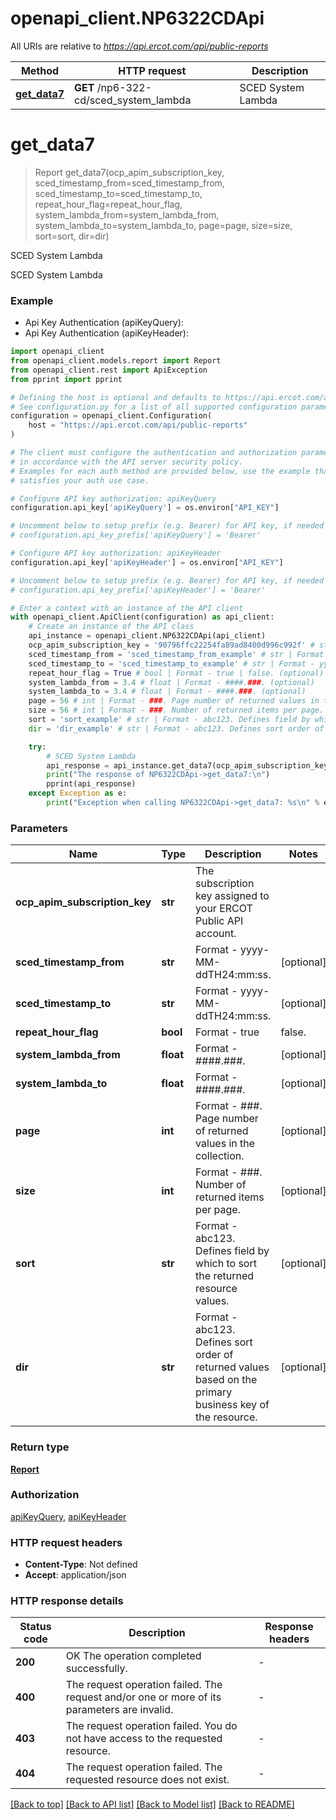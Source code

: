 # openapi_client.NP6322CDApi

All URIs are relative to *https://api.ercot.com/api/public-reports*

Method | HTTP request | Description
------------- | ------------- | -------------
[**get_data7**](NP6322CDApi.md#get_data7) | **GET** /np6-322-cd/sced_system_lambda | SCED System Lambda


# **get_data7**
> Report get_data7(ocp_apim_subscription_key, sced_timestamp_from=sced_timestamp_from, sced_timestamp_to=sced_timestamp_to, repeat_hour_flag=repeat_hour_flag, system_lambda_from=system_lambda_from, system_lambda_to=system_lambda_to, page=page, size=size, sort=sort, dir=dir)

SCED System Lambda

SCED System Lambda

### Example

* Api Key Authentication (apiKeyQuery):
* Api Key Authentication (apiKeyHeader):

```python
import openapi_client
from openapi_client.models.report import Report
from openapi_client.rest import ApiException
from pprint import pprint

# Defining the host is optional and defaults to https://api.ercot.com/api/public-reports
# See configuration.py for a list of all supported configuration parameters.
configuration = openapi_client.Configuration(
    host = "https://api.ercot.com/api/public-reports"
)

# The client must configure the authentication and authorization parameters
# in accordance with the API server security policy.
# Examples for each auth method are provided below, use the example that
# satisfies your auth use case.

# Configure API key authorization: apiKeyQuery
configuration.api_key['apiKeyQuery'] = os.environ["API_KEY"]

# Uncomment below to setup prefix (e.g. Bearer) for API key, if needed
# configuration.api_key_prefix['apiKeyQuery'] = 'Bearer'

# Configure API key authorization: apiKeyHeader
configuration.api_key['apiKeyHeader'] = os.environ["API_KEY"]

# Uncomment below to setup prefix (e.g. Bearer) for API key, if needed
# configuration.api_key_prefix['apiKeyHeader'] = 'Bearer'

# Enter a context with an instance of the API client
with openapi_client.ApiClient(configuration) as api_client:
    # Create an instance of the API class
    api_instance = openapi_client.NP6322CDApi(api_client)
    ocp_apim_subscription_key = '90796ffc22254fa89ad8400d996c992f' # str | The subscription key assigned to your ERCOT Public API account.
    sced_timestamp_from = 'sced_timestamp_from_example' # str | Format - yyyy-MM-ddTH24:mm:ss. (optional)
    sced_timestamp_to = 'sced_timestamp_to_example' # str | Format - yyyy-MM-ddTH24:mm:ss. (optional)
    repeat_hour_flag = True # bool | Format - true | false. (optional)
    system_lambda_from = 3.4 # float | Format - ####.###. (optional)
    system_lambda_to = 3.4 # float | Format - ####.###. (optional)
    page = 56 # int | Format - ###. Page number of returned values in the collection. (optional)
    size = 56 # int | Format - ###. Number of returned items per page. (optional)
    sort = 'sort_example' # str | Format - abc123. Defines field by which to sort the returned resource values. (optional)
    dir = 'dir_example' # str | Format - abc123. Defines sort order of returned values based on the primary business key of the resource. (optional)

    try:
        # SCED System Lambda
        api_response = api_instance.get_data7(ocp_apim_subscription_key, sced_timestamp_from=sced_timestamp_from, sced_timestamp_to=sced_timestamp_to, repeat_hour_flag=repeat_hour_flag, system_lambda_from=system_lambda_from, system_lambda_to=system_lambda_to, page=page, size=size, sort=sort, dir=dir)
        print("The response of NP6322CDApi->get_data7:\n")
        pprint(api_response)
    except Exception as e:
        print("Exception when calling NP6322CDApi->get_data7: %s\n" % e)
```



### Parameters


Name | Type | Description  | Notes
------------- | ------------- | ------------- | -------------
 **ocp_apim_subscription_key** | **str**| The subscription key assigned to your ERCOT Public API account. | 
 **sced_timestamp_from** | **str**| Format - yyyy-MM-ddTH24:mm:ss. | [optional] 
 **sced_timestamp_to** | **str**| Format - yyyy-MM-ddTH24:mm:ss. | [optional] 
 **repeat_hour_flag** | **bool**| Format - true | false. | [optional] 
 **system_lambda_from** | **float**| Format - ####.###. | [optional] 
 **system_lambda_to** | **float**| Format - ####.###. | [optional] 
 **page** | **int**| Format - ###. Page number of returned values in the collection. | [optional] 
 **size** | **int**| Format - ###. Number of returned items per page. | [optional] 
 **sort** | **str**| Format - abc123. Defines field by which to sort the returned resource values. | [optional] 
 **dir** | **str**| Format - abc123. Defines sort order of returned values based on the primary business key of the resource. | [optional] 

### Return type

[**Report**](Report.md)

### Authorization

[apiKeyQuery](../README.md#apiKeyQuery), [apiKeyHeader](../README.md#apiKeyHeader)

### HTTP request headers

 - **Content-Type**: Not defined
 - **Accept**: application/json

### HTTP response details

| Status code | Description | Response headers |
|-------------|-------------|------------------|
**200** | OK The operation completed successfully. |  -  |
**400** | The request operation failed. The request and/or one or more of its parameters are invalid. |  -  |
**403** | The request operation failed. You do not have access to the requested resource. |  -  |
**404** | The request operation failed. The requested resource does not exist. |  -  |

[[Back to top]](#) [[Back to API list]](../README.md#documentation-for-api-endpoints) [[Back to Model list]](../README.md#documentation-for-models) [[Back to README]](../README.md)

